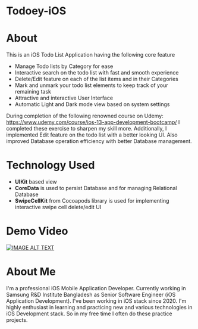 # Todoey-iOS

# About

This is an iOS Todo List Application having the following core feature

* Manage Todo lists by Category for ease
* Interactive search on the todo list with fast and smooth experience
* Delete/Edit feature on each of the list items and in their Categories
* Mark and unmark your todo list elements to keep track of your remaining task
* Attractive and interactive User Interface
* Automatic Light and Dark mode view based on system settings

During completion of the following renowned course on Udemy: https://www.udemy.com/course/ios-13-app-development-bootcamp/ I completed these exercise to sharpen my skill more.
Additionally, I implemented Edit feature on the todo list with a better looking UI. Also improved Database operation efficiency with better Database management.

# Technology Used

* **UIKit** based view
* **CoreData** is used to persist Database and for managing Relational Database
* **SwipeCellKit** from Cocoapods library is used for implementing interactive swipe cell delete/edit UI

# Demo Video

[![IMAGE ALT TEXT](http://img.youtube.com/vi/l1CaHzdym1U&t=4s/0.jpg)](https://www.youtube.com/watch?v=l1CaHzdym1U&t=4s "Click to Watch")

# About Me

I'm a professional iOS Mobile Application Developer. Currently working in Samsung R&D Institute Bangladesh as Senior Software Engineer (iOS Application Development). I've been working in iOS stack since 2020. I'm highly enthusiast in learning and practicing new and various technologies in iOS Development stack. So in my free time I often do these practice projects.
